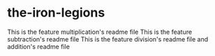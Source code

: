 # the-iron-legions
This is the feature multiplication's readme file
This is the feature subtraction's readme file
This is the feature division's readme file and addition's readme file

